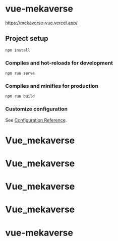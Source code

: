 # vue-mekaverse

https://mekaverse-vue.vercel.app/

## Project setup
```
npm install
```

### Compiles and hot-reloads for development
```
npm run serve
```

### Compiles and minifies for production
```
npm run build
```

### Customize configuration
See [Configuration Reference](https://cli.vuejs.org/config/).
# Vue_mekaverse
# Vue_mekaverse
# Vue_mekaverse
# Vue_mekaverse
# vue-mekaverse
